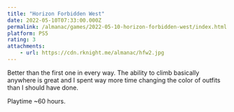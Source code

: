 ```yaml
---
title: "Horizon Forbidden West"
date: 2022-05-10T07:33:00.000Z
permalink: /almanac/games/2022-05-10-horizon-forbidden-west/index.html
platform: PS5
rating: 3
attachments: 
    - url: https://cdn.rknight.me/almanac/hfw2.jpg
---
```


Better than the first one in every way. The ability to climb basically anywhere is great and I spent way more time changing the color of outfits than I should have done. 

Playtime ~60 hours.